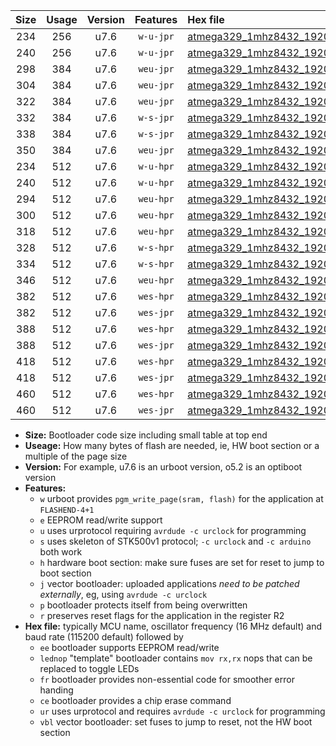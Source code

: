|Size|Usage|Version|Features|Hex file|
|:-:|:-:|:-:|:-:|:--|
|234|256|u7.6|`w-u-jpr`|[atmega329_1mhz8432_19200bps_ur_vbl.hex](https://raw.githubusercontent.com/stefanrueger/urboot/main/atmega329_1mhz8432_19200bps_ur_vbl.hex)|
|240|256|u7.6|`w-u-jpr`|[atmega329_1mhz8432_19200bps_lednop_ur_vbl.hex](https://raw.githubusercontent.com/stefanrueger/urboot/main/atmega329_1mhz8432_19200bps_lednop_ur_vbl.hex)|
|298|384|u7.6|`weu-jpr`|[atmega329_1mhz8432_19200bps_ee_ur_vbl.hex](https://raw.githubusercontent.com/stefanrueger/urboot/main/atmega329_1mhz8432_19200bps_ee_ur_vbl.hex)|
|304|384|u7.6|`weu-jpr`|[atmega329_1mhz8432_19200bps_ee_lednop_ur_vbl.hex](https://raw.githubusercontent.com/stefanrueger/urboot/main/atmega329_1mhz8432_19200bps_ee_lednop_ur_vbl.hex)|
|322|384|u7.6|`weu-jpr`|[atmega329_1mhz8432_19200bps_ee_lednop_fr_ur_vbl.hex](https://raw.githubusercontent.com/stefanrueger/urboot/main/atmega329_1mhz8432_19200bps_ee_lednop_fr_ur_vbl.hex)|
|332|384|u7.6|`w-s-jpr`|[atmega329_1mhz8432_19200bps_vbl.hex](https://raw.githubusercontent.com/stefanrueger/urboot/main/atmega329_1mhz8432_19200bps_vbl.hex)|
|338|384|u7.6|`w-s-jpr`|[atmega329_1mhz8432_19200bps_lednop_vbl.hex](https://raw.githubusercontent.com/stefanrueger/urboot/main/atmega329_1mhz8432_19200bps_lednop_vbl.hex)|
|350|384|u7.6|`weu-jpr`|[atmega329_1mhz8432_19200bps_ee_lednop_fr_ce_ur_vbl.hex](https://raw.githubusercontent.com/stefanrueger/urboot/main/atmega329_1mhz8432_19200bps_ee_lednop_fr_ce_ur_vbl.hex)|
|234|512|u7.6|`w-u-hpr`|[atmega329_1mhz8432_19200bps_ur.hex](https://raw.githubusercontent.com/stefanrueger/urboot/main/atmega329_1mhz8432_19200bps_ur.hex)|
|240|512|u7.6|`w-u-hpr`|[atmega329_1mhz8432_19200bps_lednop_ur.hex](https://raw.githubusercontent.com/stefanrueger/urboot/main/atmega329_1mhz8432_19200bps_lednop_ur.hex)|
|294|512|u7.6|`weu-hpr`|[atmega329_1mhz8432_19200bps_ee_ur.hex](https://raw.githubusercontent.com/stefanrueger/urboot/main/atmega329_1mhz8432_19200bps_ee_ur.hex)|
|300|512|u7.6|`weu-hpr`|[atmega329_1mhz8432_19200bps_ee_lednop_ur.hex](https://raw.githubusercontent.com/stefanrueger/urboot/main/atmega329_1mhz8432_19200bps_ee_lednop_ur.hex)|
|318|512|u7.6|`weu-hpr`|[atmega329_1mhz8432_19200bps_ee_lednop_fr_ur.hex](https://raw.githubusercontent.com/stefanrueger/urboot/main/atmega329_1mhz8432_19200bps_ee_lednop_fr_ur.hex)|
|328|512|u7.6|`w-s-hpr`|[atmega329_1mhz8432_19200bps.hex](https://raw.githubusercontent.com/stefanrueger/urboot/main/atmega329_1mhz8432_19200bps.hex)|
|334|512|u7.6|`w-s-hpr`|[atmega329_1mhz8432_19200bps_lednop.hex](https://raw.githubusercontent.com/stefanrueger/urboot/main/atmega329_1mhz8432_19200bps_lednop.hex)|
|346|512|u7.6|`weu-hpr`|[atmega329_1mhz8432_19200bps_ee_lednop_fr_ce_ur.hex](https://raw.githubusercontent.com/stefanrueger/urboot/main/atmega329_1mhz8432_19200bps_ee_lednop_fr_ce_ur.hex)|
|382|512|u7.6|`wes-hpr`|[atmega329_1mhz8432_19200bps_ee.hex](https://raw.githubusercontent.com/stefanrueger/urboot/main/atmega329_1mhz8432_19200bps_ee.hex)|
|382|512|u7.6|`wes-jpr`|[atmega329_1mhz8432_19200bps_ee_vbl.hex](https://raw.githubusercontent.com/stefanrueger/urboot/main/atmega329_1mhz8432_19200bps_ee_vbl.hex)|
|388|512|u7.6|`wes-hpr`|[atmega329_1mhz8432_19200bps_ee_lednop.hex](https://raw.githubusercontent.com/stefanrueger/urboot/main/atmega329_1mhz8432_19200bps_ee_lednop.hex)|
|388|512|u7.6|`wes-jpr`|[atmega329_1mhz8432_19200bps_ee_lednop_vbl.hex](https://raw.githubusercontent.com/stefanrueger/urboot/main/atmega329_1mhz8432_19200bps_ee_lednop_vbl.hex)|
|418|512|u7.6|`wes-hpr`|[atmega329_1mhz8432_19200bps_ee_lednop_fr.hex](https://raw.githubusercontent.com/stefanrueger/urboot/main/atmega329_1mhz8432_19200bps_ee_lednop_fr.hex)|
|418|512|u7.6|`wes-jpr`|[atmega329_1mhz8432_19200bps_ee_lednop_fr_vbl.hex](https://raw.githubusercontent.com/stefanrueger/urboot/main/atmega329_1mhz8432_19200bps_ee_lednop_fr_vbl.hex)|
|460|512|u7.6|`wes-hpr`|[atmega329_1mhz8432_19200bps_ee_lednop_fr_ce.hex](https://raw.githubusercontent.com/stefanrueger/urboot/main/atmega329_1mhz8432_19200bps_ee_lednop_fr_ce.hex)|
|460|512|u7.6|`wes-jpr`|[atmega329_1mhz8432_19200bps_ee_lednop_fr_ce_vbl.hex](https://raw.githubusercontent.com/stefanrueger/urboot/main/atmega329_1mhz8432_19200bps_ee_lednop_fr_ce_vbl.hex)|

- **Size:** Bootloader code size including small table at top end
- **Useage:** How many bytes of flash are needed, ie, HW boot section or a multiple of the page size
- **Version:** For example, u7.6 is an urboot version, o5.2 is an optiboot version
- **Features:**
  + `w` urboot provides `pgm_write_page(sram, flash)` for the application at `FLASHEND-4+1`
  + `e` EEPROM read/write support
  + `u` uses urprotocol requiring `avrdude -c urclock` for programming
  + `s` uses skeleton of STK500v1 protocol; `-c urclock` and `-c arduino` both work
  + `h` hardware boot section: make sure fuses are set for reset to jump to boot section
  + `j` vector bootloader: uploaded applications *need to be patched externally*, eg, using `avrdude -c urclock`
  + `p` bootloader protects itself from being overwritten
  + `r` preserves reset flags for the application in the register R2
- **Hex file:** typically MCU name, oscillator frequency (16 MHz default) and baud rate (115200 default) followed by
  + `ee` bootloader supports EEPROM read/write
  + `lednop` "template" bootloader contains `mov rx,rx` nops that can be replaced to toggle LEDs
  + `fr` bootloader provides non-essential code for smoother error handing
  + `ce` bootloader provides a chip erase command
  + `ur` uses urprotocol and requires `avrdude -c urclock` for programming
  + `vbl` vector bootloader: set fuses to jump to reset, not the HW boot section
